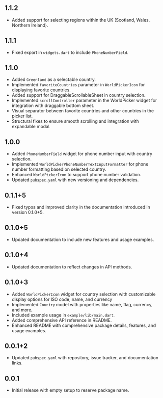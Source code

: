 ## 1.1.2
- Added support for selecting regions within the UK (Scotland, Wales, Northern Ireland).

## 1.1.1
- Fixed export in `widgets.dart` to include `PhoneNumberField`. 

## 1.1.0
- Added `Greenland` as a selectable country.
- Implemented `favoriteCountries` parameter in `WorldPickerIcon` for displaying favorite countries.
- Added support for DraggableScrollableSheet in country selection.
- Implemented `scrollController` parameter in the WorldPicker widget for integration with draggable bottom sheet.
- Visual separator between favorite countries and other countries in the picker list.
- Structural fixes to ensure smooth scrolling and integration with expandable modal.

## 1.0.0
- Added `PhoneNumberField` widget for phone number input with country selection.
- Implemented `WorldPickerPhoneNumberTextInputFormatter` for phone number formatting based on selected country.
- Enhanced `WorldPickerIcon` to support phone number validation.
- Updated `pubspec.yaml` with new versioning and dependencies.

## 0.1.1+5
- Fixed typos and improved clarity in the documentation introduced in version 0.1.0+5.

## 0.1.0+5
- Updated documentation to include new features and usage examples.

## 0.1.0+4
- Updated documentation to reflect changes in API methods.

## 0.1.0+3
- Added `WorldPickerIcon` widget for country selection with customizable display options for ISO code, name, and currency
- Implemented `Country` model with properties like name, flag, currency, and more.
- Included example usage in `example/lib/main.dart`.
- Added comprehensive API reference in README.
- Enhanced README with comprehensive package details, features, and usage examples.

## 0.0.1+2
- Updated `pubspec.yaml` with repository, issue tracker, and documentation links.

## 0.0.1

- Initial release with empty setup to reserve package name.

